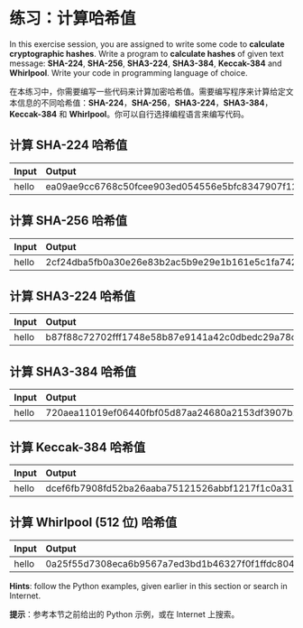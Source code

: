 # 练习：计算哈希值

In this exercise session, you are assigned to write some code to **calculate cryptographic hashes**. Write a program to **calculate hashes** of given text message: **SHA-224**, **SHA-256**, **SHA3-224**, **SHA3-384**, **Keccak-384** and **Whirlpool**. Write your code in programming language of choice.

在本练习中，你需要编写一些代码来计算加密哈希值。需要编写程序来计算给定文本信息的不同哈希值：**SHA-224**，**SHA-256**，**SHA3-224**，**SHA3-384**，**Keccak-384** 和 **Whirlpool**。你可以自行选择编程语言来编写代码。

## 计算 **SHA-224 哈希值**

| **Input** | **Output** |
| :--- | :--- |
| hello | ea09ae9cc6768c50fcee903ed054556e5bfc8347907f12598aa24193 |

## 计算 **SHA-256 哈希值**

| **Input** | **Output** |
| :--- | :--- |
| hello | 2cf24dba5fb0a30e26e83b2ac5b9e29e1b161e5c1fa7425e73043362938b9824 |

## 计算 **SHA3-224 哈希值**

| **Input** | **Output** |
| :--- | :--- |
| hello | b87f88c72702fff1748e58b87e9141a42c0dbedc29a78cb0d4a5cd81 |

## 计算 **SHA3-384 哈希值**

| **Input** | **Output** |
| :--- | :--- |
| hello | 720aea11019ef06440fbf05d87aa24680a2153df3907b23631e7177ce620fa1330ff07c0fddee54699a4c3ee0ee9d887 |

## 计算 **Keccak-384 哈希值**

| **Input** | **Output** |
| :--- | :--- |
| hello | dcef6fb7908fd52ba26aaba75121526abbf1217f1c0a31024652d134d3e32fb4cd8e9c703b8f43e7277b59a5cd402175 |

## 计算 **Whirlpool \(512 位\) 哈希值**

| **Input** | **Output** |
| :--- | :--- |
| hello | 0a25f55d7308eca6b9567a7ed3bd1b46327f0f1ffdc804dd8bb5af40e88d78b88df0d002a89e2fdbd5876c523f1b67bc44e9f87047598e7548298ea1c81cfd73 |

**Hints**: follow the Python examples, given earlier in this section or search in Internet.

**提示**：参考本节之前给出的 Python 示例，或在 Internet 上搜索。

